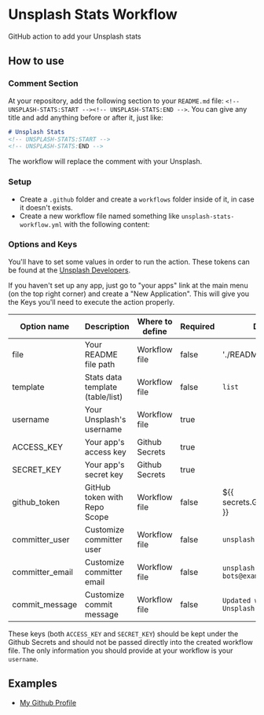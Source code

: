 # Unsplash Stats Workflow
GitHub action to add your Unsplash stats

## How to use

### Comment Section
At your repository, add the following section to your `README.md` file: `<!-- UNSPLASH-STATS:START --><!-- UNSPLASH-STATS:END -->`. You can give any title and add anything before or after it, just like:

```markdown
# Unsplash Stats
<!-- UNSPLASH-STATS:START -->
<!-- UNSPLASH-STATS:END -->
```

The workflow will replace the comment with your Unsplash.

### Setup
- Create a `.github` folder and create a `workflows` folder inside of it, in case it doesn't exists.
- Create a new workflow file named something like `unsplash-stats-workflow.yml` with the following content:

### Options and Keys
You'll have to set some values in order to run the action. These tokens can be found at the [Unsplash Developers](https://unsplash.com/developers).

If you haven't set up any app, just go to "your apps" link at the main menu (on the top right corner) and create a "New Application". This will give you the Keys you'll need to execute the action properly.

| Option name     | Description                      | Where to define | Required | Default                              |
|-----------------|----------------------------------|-----------------|----------|--------------------------------------|
| file            | Your README file path            | Workflow file   | false    | './README.md'                        |
| template        | Stats data template (table/list) | Workflow file   | false    | `list`                               |
| username        | Your Unsplash's username         | Workflow file   | true     |                                      |
| ACCESS_KEY      | Your app's access key            | Github Secrets  | true     |                                      |
| SECRET_KEY      | Your app's secret key            | Github Secrets  | true     |                                      |
| github_token    | GitHub token with Repo Scope     | Workflow file   | false    | ${{ secrets.GITHUB_TOKEN }}          |
| committer_user  | Customize committer user         | Workflow file   | false    | `unsplash-stats-bot`                 |
| committer_email | Customize committer email        | Workflow file   | false    | `unsplash-stat-bots@example.com`     |
| commit_message  | Customize commit message         | Workflow file   | false    | `Updated with latest Unsplash Stats` |


These keys (both `ACCESS_KEY` and `SECRET_KEY`) should be kept under the Github Secrets and should not be passed directly into the created workflow file. The only information you should provide at your workflow is your `username`.


## Examples
- [My Github Profile](https://github.com/gabrieluizramos/)
